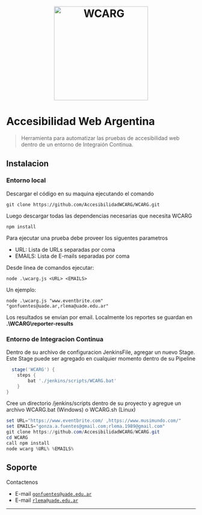 <h1 align="center">
<img src="https://drive.google.com/file/d/13TsHzR7TkOAqKPHuqk5hKvjnhP1hTQgl/view?usp=share_link" alt="WCARG" width="250"/>
</h1>


# Accesibilidad Web Argentina

> Herramienta para automatizar las pruebas de accesibilidad web dentro de un entorno de Integraión Continua.

## **Instalacion**

### Entorno local

Descargar el código en su maquina ejecutando el comando
```
git clone https://github.com/AccesibilidadWCARG/WCARG.git
```

Luego descargar todas las dependencias necesarias que necesita WCARG
```
npm install
```


Para ejecutar una prueba debe proveer los siguentes parametros<br>
<ul>
<li>URL: Lista de URLs separadas por coma</li>
<li>EMAILS: Lista de E-mails separadas por coma</li>
</ul>

Desde linea de comandos ejecutar:
```
node .\wcarg.js <URL> <EMAILS>
```
Un ejemplo:
```
node .\wcarg.js "www.eventbrite.com" "gonfuentes@uade.ar,rlema@uade.edu.ar"
```
Los resultados se envian por email. Localmente los reportes se guardan en <b>.\WCARG\reporter-results</b>


### Entorno de Integracion Continua

Dentro de su archivo de configuracion JenkinsFile, agregar un nuevo Stage.
Este Stage puede ser agregado en cualquier momento dentro de su Pipeline

```groovy
  stage('WCARG') {
    steps {
        bat './jenkins/scripts/WCARG.bat'
    }
}
```

Cree un  directorio /jenkins/scripts dentro de su proyecto y agregue un archivo WCARG.bat (Windows) o WCARG.sh (Linux)

```powershell
set URL="https://www.eventbrite.com/ ,https://www.musimundo.com/"
set EMAILS="gonza.a.fuentes@gmail.com;rlema.1989@gmail.com"
git clone https://github.com/AccesibilidadWCARG/WCARG.git
cd WCARG
call npm install
node wcarg %URL% %EMAILS%
```


## Soporte

Contactenos

- E-mail <a href="mailto:gonfuentes@uade.edu.ar" target="_blank">`gonfuentes@uade.edu.ar`</a>
- E-mail <a href="mailto:rlema@uade.edu.ar" target="_blank">`rlema@uade.edu.ar`</a>

---
